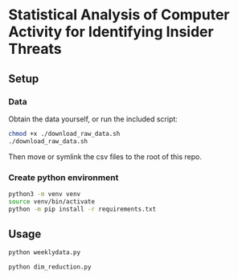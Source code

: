 # Statistical Analysis of Computer Activity for Identifying Insider Threats

## Setup
### Data
Obtain the data yourself, or run the included script:
```bash
chmod +x ./download_raw_data.sh
./download_raw_data.sh
```

Then move or symlink the csv files to the root of this repo.

### Create python environment
```bash
python3 -m venv venv
source venv/bin/activate
python -m pip install -r requirements.txt
```

## Usage
```bash
python weeklydata.py
```

```bash
python dim_reduction.py
```
